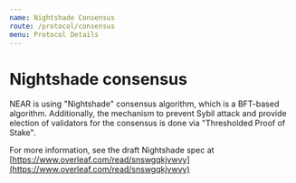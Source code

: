 ```yaml
---
name: Nightshade Consensus
route: /protocol/consensus
menu: Protocol Details
---
```


# Nightshade consensus

NEAR is using "Nightshade" consensus algorithm, which is a BFT-based algorithm. Additionally, the mechanism to prevent Sybil attack and provide election of validators for the consensus is done via "Thresholded Proof of Stake".

For more information, see the draft Nightshade spec at [https://www.overleaf.com/read/snswgqkjvwvy](https://www.overleaf.com/read/snswgqkjvwvy)

